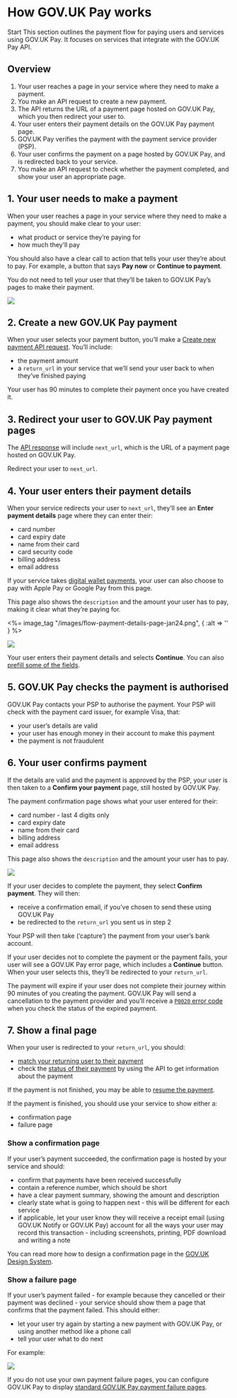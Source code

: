 # How GOV.UK Pay works

Start This section outlines the payment flow for paying users and services using GOV.UK Pay. It focuses on services that integrate with the GOV.UK Pay API.

## Overview

1. Your user reaches a page in your service where they need to make a payment.
1. You make an API request to create a new payment.
1. The API returns the URL of a payment page hosted on GOV.UK Pay, which you then redirect your user to.
1. Your user enters their payment details on the GOV.UK Pay payment page.
1. GOV.UK Pay verifies the payment with the payment service provider (PSP).
1. Your user confirms the payment on a page hosted by GOV.UK Pay, and is redirected back to your service.
1. You make an API request to check whether the payment completed, and show your user an appropriate page.

## 1. Your user needs to make a payment

When your user reaches a page in your service where they need to make a payment, you should make clear to your user:

* what product or service they’re paying for
* how much they’ll pay

You should also have a clear call to action that tells your user they’re about to pay. For example, a button that says **Pay now** or **Continue to payment**.

You do not need to tell your user that they’ll be taken to GOV.UK Pay’s pages to make their payment.

![](flow-service-payment-page.png)

## 2. Create a new GOV.UK Pay payment

When your user selects your payment button, you’ll make a [Create new payment API request](take-a-payment.md). You’ll include:

* the payment amount
* a `return_url` in your service that we’ll send your user back to when they’ve finished paying

Your user has 90 minutes to complete their payment once you have created it.

## 3. Redirect your user to GOV.UK Pay payment pages

The [API response](take-a-payment.md#receiving-the-api-response) will include `next_url`, which is the URL of a payment page hosted on GOV.UK Pay.

Redirect your user to `next_url`.

## 4. Your user enters their payment details

When your service redirects your user to `next_url`, they’ll see an **Enter payment details** page where they can enter their:

* card number
* card expiry date
* name from their card
* card security code
* billing address
* email address

If your service takes [digital wallet payments](/digital_wallets/), your user can also choose to pay with Apple Pay or Google Pay from this page.

This page also shows the `description` and the amount your user has to pay, making it clear what they’re paying for.

<%= image_tag "/images/flow-payment-details-page-jan24.png", { :alt => '' } %>

![](flow-payment-details-page-jan24.png)

Your user enters their payment details and selects **Continue**. You can also [prefill some of the fields](/optional_features/prefill_user_details).

## 5. GOV.UK Pay checks the payment is authorised

GOV.UK Pay contacts your PSP to authorise the payment. Your PSP will check with the payment card issuer, for example Visa, that:

* your user’s details are valid
* your user has enough money in their account to make this payment
* the payment is not fraudulent

## 6. Your user confirms payment

If the details are valid and the payment is approved by the PSP, your user is then taken to a **Confirm your payment** page, still hosted by GOV.UK Pay.

The payment confirmation page shows what your user entered for their:

* card number - last 4 digits only
* card expiry date
* name from their card
* billing address
* email address

This page also shows the `description` and the amount your user has to pay.

![](flow-payment-confirm-page.png)

If your user decides to complete the payment, they select **Confirm payment**. They will then:

* receive a confirmation email, if you’ve chosen to send these using GOV.UK Pay
* be redirected to the `return_url` you sent us in step 2

Your PSP will then take (‘capture’) the payment from your user’s bank account.

If your user decides not to complete the payment or the payment fails, your user will see a GOV.UK Pay error page, which includes a **Continue** button. When your user selects this, they’ll be redirected to your `return_url`.

The payment will expire if your user does not complete their journey within 90 minutes of you creating the payment. GOV.UK Pay will send a cancellation to the payment provider and you'll receive a [`P0020` error code](api-reference.md#errors-caused-by-payment-statuses) when you check the status of the expired payment.

## 7. Show a final page

When your user is redirected to your `return_url`, you should:

* [match your returning user to their payment](take-a-payment.md#choose-the-return-url-and-match-your-users-to-payments)
* check the [status of their payment](api-reference.md#payment-status-lifecycle) by using the API to get information about the payment

If the payment is not finished, you may be able to [resume the payment](take-a-payment.md#resume-an-incomplete-payment).

If the payment is finished, you should use your service to show either a:

* confirmation page
* failure page

### Show a confirmation page

If your user’s payment succeeded, the confirmation page is hosted by your service and should:

* confirm that payments have been received successfully
* contain a reference number, which should be short
* have a clear payment summary, showing the amount and description
* clearly state what is going to happen next - this will be different for each service
* if applicable, let your user know they will receive a receipt email (using GOV.UK Notify or GOV.UK Pay)
  account for all the ways your user may record this transaction - including screenshots, printing, PDF download and writing a note

You can read more how to design a confirmation page in the [GOV.UK Design System](https://www.gov.uk/service-manual/design/confirmation-pages).

### Show a failure page

If your user’s payment failed - for example because they cancelled or their payment was declined - your service should show them a page that confirms that the payment failed. This should either:

* let your user try again by starting a new payment with GOV.UK Pay, or using another method like a phone call
* tell your user what to do next

For example:

![](flow-payment-declined.png)

If you do not use your own payment failure pages, you can configure GOV.UK Pay to display [standard GOV.UK Pay payment failure pages](/optional_features/use_your_own_error_pages/#use-your-own-payment-failure-pages).